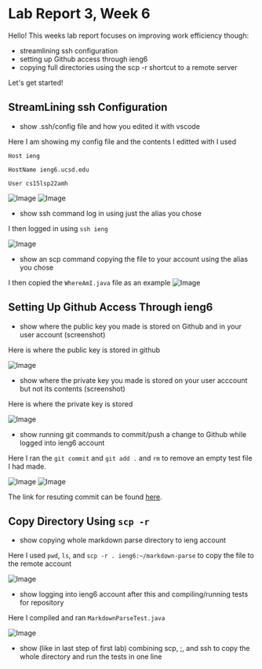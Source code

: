 # Lab Report 3, Week 6
Hello! This weeks lab report focuses on improving work efficiency though:
* streamlining ssh configuration
* setting up Github access through ieng6
* copying full directories using the scp -r shortcut to a remote server

Let's get started!

## StreamLining ssh Configuration

* show .ssh/config file and how you edited it with vscode

Here I am showing my config file and the contents I editted with
I used

`Host ieng`
	
`HostName ieng6.ucsd.edu`
	
`User cs15lsp22amh`

![Image](findfile.png)
![Image](changed.png)

* show ssh command log in using just the alias you chose

I then logged in using `ssh ieng`

![Image](loginieng6.png)

* show an scp command copying the file to your account using the alias you chose

I then copied the `WhereAmI.java` file as an example 
![Image](copyfile.png)

## Setting Up Github Access Through ieng6

* show where the public key you made is stored on Github and in your user account (screenshot)

Here is where the public key is stored in github 

![Image](ingit.png)
* show where the private key you made is stored on your user acccount but not its contents (screenshot)

Here is where the private key is stored

![Image](showin.png)

* show running git commands to commit/push a change to Github while logged into ieng6 account

Here I ran the `git commit` and `git add .` and `rm` to remove an empty test file I had made.

![Image](gitcommit.png)
![Image](removefile.png)

The link for resuting commit can be found [here](https://github.com/cbcielo/markdown-parser/commit/cf431e555463f371973c499e3d55f8c342b44320).

## Copy Directory Using `scp -r`

* show copying whole markdown parse directory to ieng account

Here I used `pwd`, `ls`, and `scp -r . ieng6:~/markdown-parse` to copy the file to the remote account

![Image](copy1.png)

* show logging into ieng6 account after this and compiling/running tests for repository 

Here I compiled and ran `MarkdownParseTest.java`

![Image](run.png)
* show (like in last step of first lab) combining scp, ;, and ssh to copy the whole directory and run the tests in one line